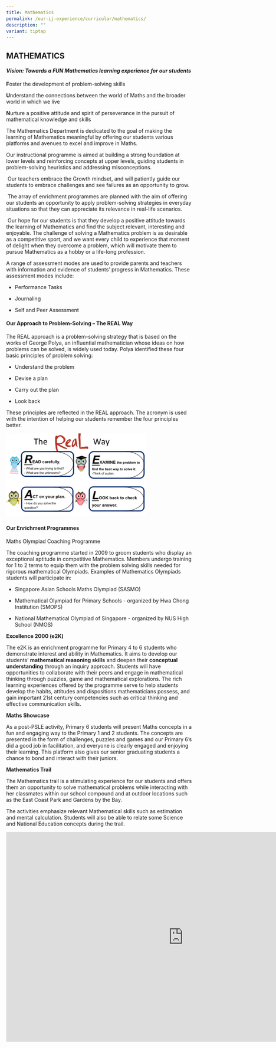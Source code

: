 ```yaml
---
title: Mathematics
permalink: /our-ij-experience/curricular/mathematics/
description: ""
variant: tiptap
---
```

<h2>MATHEMATICS</h2><h4><strong><em>Vision: Towards a FUN Mathematics learning experience for our students</em></strong></h4><p></p><p><strong>F</strong>oster the development of problem-solving skills</p><p><strong>U</strong>nderstand the connections between the world of Maths and the broader world in which we live</p><p><strong>N</strong>urture a positive attitude and spirit of perseverance in the pursuit of mathematical knowledge and skills</p><p>The Mathematics Department is dedicated to the goal of making the learning of Mathematics meaningful by offering our students various platforms and avenues to excel and improve in Maths.</p><p>Our instructional programme is aimed at building a strong foundation at lower levels and reinforcing concepts at upper levels, guiding students in problem-solving heuristics and addressing misconceptions.</p><p>&nbsp;Our teachers embrace the&nbsp;Growth mindset, and will patiently guide our students to embrace challenges and see failures as an opportunity to grow.</p><p>&nbsp;The array of enrichment programmes are planned with the aim of offering our students an opportunity to apply problem-solving strategies in everyday situations so that they can appreciate its relevance in real-life scenarios.</p><p>&nbsp;Our hope for our students is that they develop a positive attitude towards the learning of Mathematics and find the subject relevant, interesting and enjoyable. The challenge of solving a Mathematics problem is as desirable as a competitive sport, and we want every child to experience that moment of delight when they overcome a problem, which will motivate them to pursue Mathematics as a hobby or a life-long profession.</p><p>A range of assessment modes are used to provide parents and teachers with information and evidence of students’ progress in Mathematics. These assessment modes include:</p><ul data-tight="true" class="tight"><li><p>Performance Tasks</p></li><li><p>Journaling</p></li><li><p>Self and Peer Assessment</p></li></ul><h4>Our Approach to Problem-Solving – The REAL Way</h4><p>The REAL approach is a problem-solving strategy that is based on the works of George Polya, an influential mathematician whose ideas on how problems can be solved, is widely used today.  Polya identified these four basic principles of problem solving:</p><ul data-tight="true" class="tight"><li><p>Understand the problem</p></li><li><p>Devise a plan</p></li><li><p>Carry out the plan</p></li><li><p>Look back</p></li></ul><p>These principles are reflected in the REAL approach. The acronym is used with the intention of helping our students remember the four principles better.</p><p></p><div class="isomer-image-wrapper"><img style="width: 75%;" height="auto" width="100%" alt="" src="/images/The_Real_Way.jpg"></div><h4><strong>Our Enrichment Programmes</strong></h4><p>Maths Olympiad Coaching Programme</p><p>The coaching programme started in 2009 to groom students who display an exceptional aptitude in competitive Mathematics. Members undergo training for 1 to 2 terms to equip them with the problem solving skills needed for rigorous mathematical Olympiads. Examples of Mathematics Olympiads students will participate in:</p><ul data-tight="true" class="tight"><li><p>Singapore Asian Schools Maths Olympiad (SASMO)</p></li><li><p>Mathematical Olympiad for Primary Schools - organized by Hwa Chong Institution (SMOPS)</p></li><li><p>National Mathematical Olympiad of Singapore - organized by NUS High School (NMOS)</p></li></ul><p><strong>Excellence 2000 (e2K)</strong></p><p>The e2K is an enrichment programme for Primary 4 to 6 students who demonstrate interest and ability in Mathematics. It aims to develop our students’&nbsp;<strong>mathematical reasoning skills</strong>&nbsp;and deepen their&nbsp;<strong>conceptual understanding</strong>&nbsp;through an inquiry approach. Students will have opportunities to collaborate with their peers and engage in mathematical thinking through puzzles, game and mathematical explorations. The rich learning experiences offered by the programme serve to help students develop the habits, attitudes and dispositions mathematicians possess, and gain important 21st&nbsp;century competencies such as critical thinking and effective communication skills.</p><p><strong>Maths Showcase</strong></p><p>As a post-PSLE activity, Primary 6 students will present Maths concepts in a fun and engaging way to the Primary 1 and 2 students. The concepts are presented in the form of challenges, puzzles and games and our Primary 6’s did a good job in facilitation, and everyone is clearly engaged and enjoying their learning. This platform also gives our senior graduating students a chance to bond and interact with their juniors.</p><p><strong>Mathematics Trail</strong></p><p>The Mathematics trail is a stimulating experience for our students and offers them an opportunity to solve mathematical problems while interacting with her classmates within our school compound and at outdoor locations such as the East Coast Park and Gardens by the Bay.</p><p>The activities emphasize relevant Mathematical skills such as estimation and mental calculation. Students will also be able to relate some Science and National Education concepts during the trail.</p><div class="iframe-wrapper"><iframe height="569" width="960" allowfullscreen="true" frameborder="0" src="https://docs.google.com/presentation/d/e/2PACX-1vRUFzU3zXANJNPYrezj38fWGZTpEXElJ0xiLEtdONcp8oJ1-zx6lyRF-atEWfRYbufyCgi-oRNVYzQY/embed?start=true&amp;loop=true&amp;delayms=5000"></iframe></div><p></p><p></p><p></p>